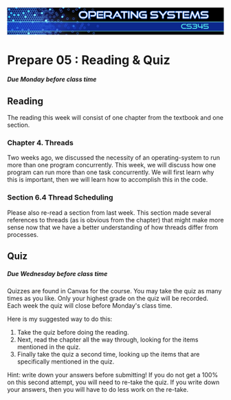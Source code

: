 ![](../images/banner.jpg)

# Prepare 05 : Reading & Quiz

##### Due Monday before class time

## Reading

The reading this week will consist of one chapter from the textbook and one section.

### Chapter 4\. Threads

Two weeks ago, we discussed the necessity of an operating-system to run more than one program concurrently. This week, we will discuss how one program can run more than one task concurrently. We will first learn why this is important, then we will learn how to accomplish this in the code.

### Section 6.4 Thread Scheduling

Please also re-read a section from last week. This section made several references to threads (as is obvious from the chapter) that might make more sense now that we have a better understanding of how threads differ from processes.

## Quiz

##### Due Wednesday before class time

Quizzes are found in Canvas for the course. You may take the quiz as many times as you like. Only your highest grade on the quiz will be recorded.  Each week the quiz will close before Monday's class time.

Here is my suggested way to do this:

1.  Take the quiz before doing the reading.
2.  Next, read the chapter all the way through, looking for the items mentioned in the quiz.
3.  Finally take the quiz a second time, looking up the items that are specifically mentioned in the quiz.

Hint: write down your answers before submitting! If you do not get a 100% on this second attempt, you will need to re-take the quiz. If you write down your answers, then you will have to do less work on the re-take.
